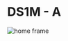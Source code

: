 # DS1M - A
![home frame](https://user-images.githubusercontent.com/110607952/205935094-cc95c189-b2ae-4f57-876c-ea6128e4113e.png)
